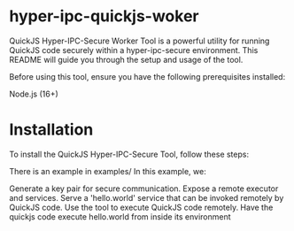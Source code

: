 # hyper-ipc-quickjs-woker
QuickJS Hyper-IPC-Secure Worker Tool is a powerful utility for running QuickJS code securely within a hyper-ipc-secure environment. This README will guide you through the setup and usage of the tool.

Before using this tool, ensure you have the following prerequisites installed:

Node.js (16+)

# Installation

To install the QuickJS Hyper-IPC-Secure Tool, follow these steps:

There is an example in examples/
In this example, we:

Generate a key pair for secure communication.
Expose a remote executor and services.
Serve a 'hello.world' service that can be invoked remotely by QuickJS code.
Use the tool to execute QuickJS code remotely.
Have the quickjs code execute hello.world from inside its environment
